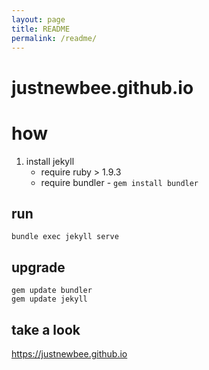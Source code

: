 ```yaml
---
layout: page
title: README
permalink: /readme/
---
```


justnewbee.github.io
====================

# how

1. install jekyll
	* require ruby > 1.9.3
	* require bundler - `gem install bundler`

## run

```
bundle exec jekyll serve
```

## upgrade

```
gem update bundler
gem update jekyll
```

## take a look

<https://justnewbee.github.io>